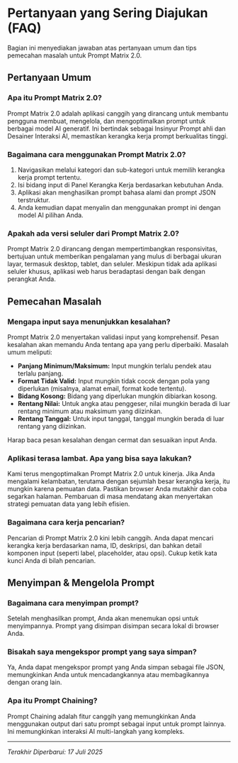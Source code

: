 # Pertanyaan yang Sering Diajukan (FAQ)

Bagian ini menyediakan jawaban atas pertanyaan umum dan tips pemecahan masalah untuk Prompt Matrix 2.0.

## Pertanyaan Umum

### Apa itu Prompt Matrix 2.0?
Prompt Matrix 2.0 adalah aplikasi canggih yang dirancang untuk membantu pengguna membuat, mengelola, dan mengoptimalkan prompt untuk berbagai model AI generatif. Ini bertindak sebagai Insinyur Prompt ahli dan Desainer Interaksi AI, memastikan kerangka kerja prompt berkualitas tinggi.

### Bagaimana cara menggunakan Prompt Matrix 2.0?
1. Navigasikan melalui kategori dan sub-kategori untuk memilih kerangka kerja prompt tertentu.
2. Isi bidang input di Panel Kerangka Kerja berdasarkan kebutuhan Anda.
3. Aplikasi akan menghasilkan prompt bahasa alami dan prompt JSON terstruktur.
4. Anda kemudian dapat menyalin dan menggunakan prompt ini dengan model AI pilihan Anda.

### Apakah ada versi seluler dari Prompt Matrix 2.0?
Prompt Matrix 2.0 dirancang dengan mempertimbangkan responsivitas, bertujuan untuk memberikan pengalaman yang mulus di berbagai ukuran layar, termasuk desktop, tablet, dan seluler. Meskipun tidak ada aplikasi seluler khusus, aplikasi web harus beradaptasi dengan baik dengan perangkat Anda.

## Pemecahan Masalah

### Mengapa input saya menunjukkan kesalahan?
Prompt Matrix 2.0 menyertakan validasi input yang komprehensif. Pesan kesalahan akan memandu Anda tentang apa yang perlu diperbaiki. Masalah umum meliputi:
- **Panjang Minimum/Maksimum:** Input mungkin terlalu pendek atau terlalu panjang.
- **Format Tidak Valid:** Input mungkin tidak cocok dengan pola yang diperlukan (misalnya, alamat email, format kode tertentu).
- **Bidang Kosong:** Bidang yang diperlukan mungkin dibiarkan kosong.
- **Rentang Nilai:** Untuk angka atau penggeser, nilai mungkin berada di luar rentang minimum atau maksimum yang diizinkan.
- **Rentang Tanggal:** Untuk input tanggal, tanggal mungkin berada di luar rentang yang diizinkan.

Harap baca pesan kesalahan dengan cermat dan sesuaikan input Anda.

### Aplikasi terasa lambat. Apa yang bisa saya lakukan?
Kami terus mengoptimalkan Prompt Matrix 2.0 untuk kinerja. Jika Anda mengalami kelambatan, terutama dengan sejumlah besar kerangka kerja, itu mungkin karena pemuatan data. Pastikan browser Anda mutakhir dan coba segarkan halaman. Pembaruan di masa mendatang akan menyertakan strategi pemuatan data yang lebih efisien.

### Bagaimana cara kerja pencarian?
Pencarian di Prompt Matrix 2.0 kini lebih canggih. Anda dapat mencari kerangka kerja berdasarkan nama, ID, deskripsi, dan bahkan detail komponen input (seperti label, placeholder, atau opsi). Cukup ketik kata kunci Anda di bilah pencarian.



## Menyimpan & Mengelola Prompt

### Bagaimana cara menyimpan prompt?
Setelah menghasilkan prompt, Anda akan menemukan opsi untuk menyimpannya. Prompt yang disimpan disimpan secara lokal di browser Anda.

### Bisakah saya mengekspor prompt yang saya simpan?
Ya, Anda dapat mengekspor prompt yang Anda simpan sebagai file JSON, memungkinkan Anda untuk mencadangkannya atau membagikannya dengan orang lain.

### Apa itu Prompt Chaining?
Prompt Chaining adalah fitur canggih yang memungkinkan Anda menggunakan output dari satu prompt sebagai input untuk prompt lainnya. Ini memungkinkan interaksi AI multi-langkah yang kompleks.

---

*Terakhir Diperbarui: 17 Juli 2025*
